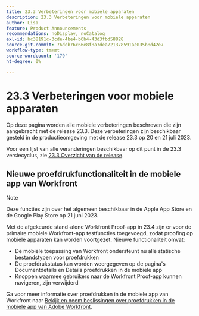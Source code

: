 ```yaml
---
title: 23.3 Verbeteringen voor mobiele apparaten
description: 23.3 Verbeteringen voor mobiele apparaten
author: Lisa
feature: Product Announcements
recommendations: noDisplay, noCatalog
exl-id: bc38191c-3cde-4be4-b6b4-43d3fbd58828
source-git-commit: 76deb76c66e8f8a7dea721378591ae035b8d42e7
workflow-type: tm+mt
source-wordcount: '179'
ht-degree: 0%

---
```


# 23.3 Verbeteringen voor mobiele apparaten

Op deze pagina worden alle mobiele verbeteringen beschreven die zijn aangebracht met de release 23.3. Deze verbeteringen zijn beschikbaar gesteld in de productieomgeving met de release 23.3 op 20 en 21 juli 2023.

Voor een lijst van alle veranderingen beschikbaar op dit punt in de 23.3 versiecyclus, zie [23.3 Overzicht van de release](/help/quicksilver/product-announcements/product-releases/23.3-release-activity/23-3-release-overview.md).

## Nieuwe proefdrukfunctionaliteit in de mobiele app van Workfront

>[!NOTE]
>
>Deze functies zijn over het algemeen beschikbaar in de Apple App Store en de Google Play Store op 21 juni 2023.

Met de afgekeurde stand-alone Workfront Proof-app in 23.4 zijn er voor de primaire mobiele Workfront-app testfuncties toegevoegd, zodat proofing op mobiele apparaten kan worden voortgezet. Nieuwe functionaliteit omvat:

* De mobiele toepassing van Workfront ondersteunt nu alle statische bestandstypen voor proefdrukken
* De proefdrukstatus kan worden weergegeven op de pagina&#39;s Documentdetails en Details proefdrukken in de mobiele app
* Knoppen waarmee gebruikers naar de Workfront Proof-app kunnen navigeren, zijn verwijderd

Ga voor meer informatie over proefdrukken in de mobiele app van Workfront naar [Bekijk en neem beslissingen over proefdrukken in de mobiele app van Adobe Workfront](/help/quicksilver/workfront-basics/mobile-apps/using-the-workfront-mobile-app/work-with-proofs-in-mobile-app.md).
